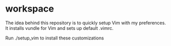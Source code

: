 workspace
=========
The idea behind this repository is to quickly setup Vim with my preferences. It installs vundle for Vim and sets up default .vimrc.

Run ./setup_vim to install these customizations
